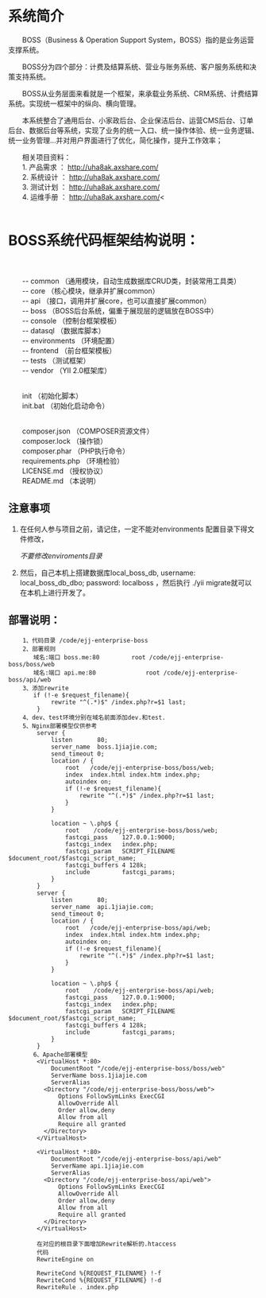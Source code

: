 # 系统简介

　　BOSS（Business & Operation Support System，BOSS）指的是业务运营支撑系统。

　　BOSS分为四个部分：计费及结算系统、营业与账务系统、客户服务系统和决策支持系统。

　　BOSS从业务层面来看就是一个框架，来承载业务系统、CRM系统、计费结算系统。实现统一框架中的纵向、横向管理。

　　本系统整合了通用后台、小家政后台、企业保洁后台、运营CMS后台、订单后台、数据后台等系统，实现了业务的统一入口、统一操作体验、统一业务逻辑、统一业务管理...并对用户界面进行了优化，简化操作，提升工作效率；

　　相关项目资料：<br/>
　　1. 产品需求 ： http://uha8ak.axshare.com/<br/>
　　2. 系统设计 ： http://uha8ak.axshare.com/<br/>
　　3. 测试计划 ： http://uha8ak.axshare.com/<br/>
　　4. 运维手册 ： http://uha8ak.axshare.com/<<br/><br/>

# BOSS系统代码框架结构说明：<br/><br/>

　　-- common （通用模块，自动生成数据库CRUD类，封装常用工具类）<br/>
　　-- core （核心模块，继承并扩展common）<br/>
　　-- api （接口，调用并扩展core，也可以直接扩展common）<br/>
　　-- boss （BOSS后台系统，偏重于展现层的逻辑放在BOSS中）<br/>
　　-- console （控制台框架模板）<br/>
　　-- datasql （数据库脚本）<br/>
　　-- environments （环境配置）<br/>
　　-- frontend （前台框架模板）<br/>
　　-- tests （测试框架）<br/>
　　-- vendor （YII 2.0框架库）<br/><br/>

　　init （初始化脚本）<br/>
　　init.bat （初始化启动命令）<br/><br/>

　　composer.json （COMPOSER资源文件）<br/>
　　composer.lock （操作锁）<br/>
　　composer.phar （PHP执行命令）<br/>
　　requirements.php （环境检验）<br/>
　　LICENSE.md  （授权协议）<br/>
　　README.md   （本说明）<br/>

## 注意事项
  
   1. 在任何人参与项目之前，请记住，一定不能对environments 配置目录下得文件修改，
      
      *不要修改enviroments目录*

   2. 然后，自己本机上搭建数据库local_boss_db,  username: local_boss_db_dbo; password: localboss ，然后执行 ./yii migrate就可以在本机上进行开发了。
 
 
## 部署说明：

```
	1、代码目录 /code/ejj-enterprise-boss
	2、部署规则
	   域名:端口 boss.me:80			root /code/ejj-enterprise-boss/boss/web
	   域名:端口 api.me:80				root /code/ejj-enterprise-boss/api/web
	3、添加rewrite
	   if (!-e $request_filename){
			rewrite "^(.*)$" /index.php?r=$1 last;
		}
	4、dev、test环境分别在域名前面添加dev.和test.
	5、Nginx部署模型仅供参考
		server {
	        listen       80;
	        server_name  boss.1jiajie.com;
			send_timeout 0;
	        location / {
	            root   /code/ejj-enterprise-boss/boss/web;
	            index  index.html index.htm index.php;
				autoindex on;
				if (!-e $request_filename){
					rewrite "^(.*)$" /index.php?r=$1 last;
				}
	        }

	        location ~ \.php$ {
				root	/code/ejj-enterprise-boss/boss/web;
				fastcgi_pass	127.0.0.1:9000;
				fastcgi_index	index.php;
				fastcgi_param	SCRIPT_FILENAME  $document_root/$fastcgi_script_name;
				fastcgi_buffers 4 128k;
				include			fastcgi_params;
			}
	    }
	    server {
	        listen       80;
	        server_name  api.1jiajie.com;
			send_timeout 0;
	        location / {
	            root   /code/ejj-enterprise-boss/api/web;
	            index  index.html index.htm index.php;
				autoindex on;
				if (!-e $request_filename){
					rewrite "^(.*)$" /index.php?r=$1 last;
				}
	        }

	        location ~ \.php$ {
				root	/code/ejj-enterprise-boss/api/web;
				fastcgi_pass	127.0.0.1:9000;
				fastcgi_index	index.php;
				fastcgi_param	SCRIPT_FILENAME  $document_root/$fastcgi_script_name;
				fastcgi_buffers 4 128k;
				include			fastcgi_params;
			}
	    }
	   6、Apache部署模型
		<VirtualHost *:80>
		    DocumentRoot "/code/ejj-enterprise-boss/boss/web"
		    ServerName boss.1jiajie.com
		    ServerAlias 
		  <Directory "/code/ejj-enterprise-boss/boss/web">
		      Options FollowSymLinks ExecCGI
		      AllowOverride All
		      Order allow,deny
		      Allow from all
		      Require all granted
		  </Directory>
		</VirtualHost>

		<VirtualHost *:80>
		    DocumentRoot "/code/ejj-enterprise-boss/api/web"
		    ServerName api.1jiajie.com
		    ServerAlias 
		  <Directory "/code/ejj-enterprise-boss/api/web">
		      Options FollowSymLinks ExecCGI
		      AllowOverride All
		      Order allow,deny
		      Allow from all
		      Require all granted
		  </Directory>
		</VirtualHost>

		在对应的根目录下面增加Rewrite解析的.htaccess
		代码
		RewriteEngine on

		RewriteCond %{REQUEST_FILENAME} !-f
		RewriteCond %{REQUEST_FILENAME} !-d
		RewriteRule . index.php


```